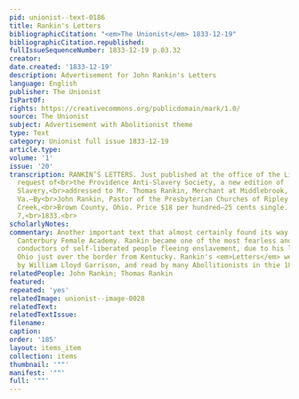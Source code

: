 ```yaml
---
pid: unionist--text-0186
title: Rankin's Letters
bibliographicCitation: "<em>The Unionist</em> 1833-12-19"
bibliographicCitation.republished: 
fullIssueSequenceNumber: 1833-12-19 p.03.32
creator: 
date.created: '1833-12-19'
description: Advertisement for John Rankin's Letters
language: English
publisher: The Unionist
IsPartOf: 
rights: https://creativecommons.org/publicdomain/mark/1.0/
source: The Unionist
subject: Advertisement with Abolitionist theme
type: Text
category: Unionist full issue 1833-12-19
article.type: 
volume: '1'
issue: '20'
transcription: RANKIN’S LETTERS. Just published at the office of the Liberator, by
  request of<br>the Providence Anti-Slavery Society, a new edition of ‘Letters on
  Slavery,<br>addressed to Mr. Thomas Rankin, Merchant at Middlebrook, Augusta Co.,
  Va.—By<br>John Rankin, Pastor of the Presbyterian Churches of Ripley and Strait
  Creek,<br>Brown County, Ohio. Price $18 per hundred—25 cents single. Boston, Sept.
  7,<br>1833.<br>
scholarlyNotes: 
commentary: Another important text that almost certainly found its way inside the
  Canterbury Female Academy. Rankin became one of the most fearless and successful
  conductors of self-liberated people fleeing enslavement, due to his location in
  Ohio just over the border from Kentucky. Rankin's <em>Letters</em> were admired
  by William Lloyd Garrison, and read by many Abollitionists in thie 1830s.
relatedPeople: John Rankin; Thomas Rankin
featured: 
repeated: 'yes'
relatedImage: unionist--image-0028
relatedText: 
relatedTextIssue: 
filename: 
caption: 
order: '185'
layout: items_item
collection: items
thumbnail: '""'
manifest: '""'
full: '""'
---
```

